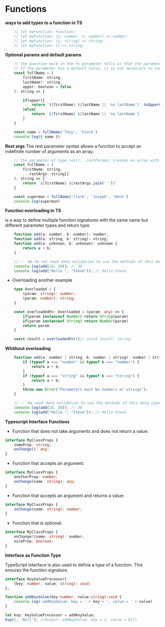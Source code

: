 # Functions

**ways to add types to a function in TS**

```js
    // let myFunction: Function;
    // let myFunction: (y: number, x: number) => number;
    // let myFunction: (y: string) => string;
    // let myFunction: () => string;
```

**Optional params and default params**

```js
    // the question mark in the fn parameter tells us that the parameter is optional
    // If the parameter has a default value, it is not necessary to indicate that it is optional with the ?
    const fullName = (
        firstName: string, 
        lastName?: string, 
        upper: boolean = false
    ): string => {

        if(upper){
            return `${firstName} ${lastName || 'no lastName'}`.toUpperCase()
        }else{
            return `${firstName} ${lastName || 'no lastName'}`
        }
    }

    const name = fullName('Tony', 'Stark')
    console.log({ name })
```

**Rest args**
The rest parameter syntax allows a function to accept an indefinite number of arguments as an array.

```js
    // the parameter of type rest(...restParams) creates an array with the remaining values ​​of the parameters
    const fullName = (
        firstName: string, 
        ...restArgs: string[]
    ): string => {
        return `${firstName} ${restArgs.join(' ')}`
    }

    const superman = fullName('Clark', 'Joseph', 'Kent')
    console.log(superman)
```

**Function overloading in TS**

is a way to define multiple function signatures with the same name but different parameter types and return type. 

```js
    function add(a: number, b: number): number;
    function add(a: string, b: string): string;
    function add(a: unknown, b: unknown): unknown {
        return a + b;
    }

    // ✅  We do not need data validation to use the methods of this data type and we are going to have access to the methods of the data type
    console.log(add(10, 20)); // 30
    console.log(add("Hello ", "Steve")); // Hello Steve
```

- Overloading another example

```ts
    type Overloaded = {
        (param: string): number;
        (param: number): string;
    }

    const overloadedFn: Overloaded = (param: any) => {
        if(param instanceof Number) return String(param)
        if(param instanceof String) return Number(param)
        return param
    }

    const result = overloadedFn(1)// const result: string 
```

**Whithout overloading**

```js
    function add(a: number | string, b: number | string): number | string {
        if (typeof a === "number" && typeof b === "number") {
            return a + b;
        }
        if (typeof a === "string" && typeof b === "string") {
            return a + b;
        }
        throw new Error("Parameters must be numbers or strings");
    }

    // ✅  We need data validation to use the methods of this data type
    console.log(add(10, 20)); // 30
    console.log(add("Hello ", "Steve")); // Hello Steve
```

**Typescript Interface Functions**

* Function that does not take arguments and does not return a value:

```ts
interface MyClassProps {
    someProp: string;
    onChange(): any;
}
```

* Function that accepts an argument:

```ts
interface MyClassProps {
    anotherProp: number;
    onChange(name: string): any;
}
```

* Function that accepts an argument and returns a value:
    
```ts
interface MyClassProps {
    onChange(name: string): number;
}
```

* Function that is optional:

```ts
interface MyClassProps {
    onChange?(name: string): number;
    niceProp: boolean;
}
```

**Interface as Function Type**

TypeScript interface is also used to define a type of a function. This ensures the function signature.

```ts
interface KeyValueProcessor{
    (key: number, value: string): void;
};

function addKeyValue(key:number, value:string):void { 
    console.log('addKeyValue: key = ' + key + ', value = ' + value)
}

let kvp: KeyValueProcessor = addKeyValue;
kvp(1, 'Bill'); //Output: addKeyValue: key = 1, value = Bill 
```